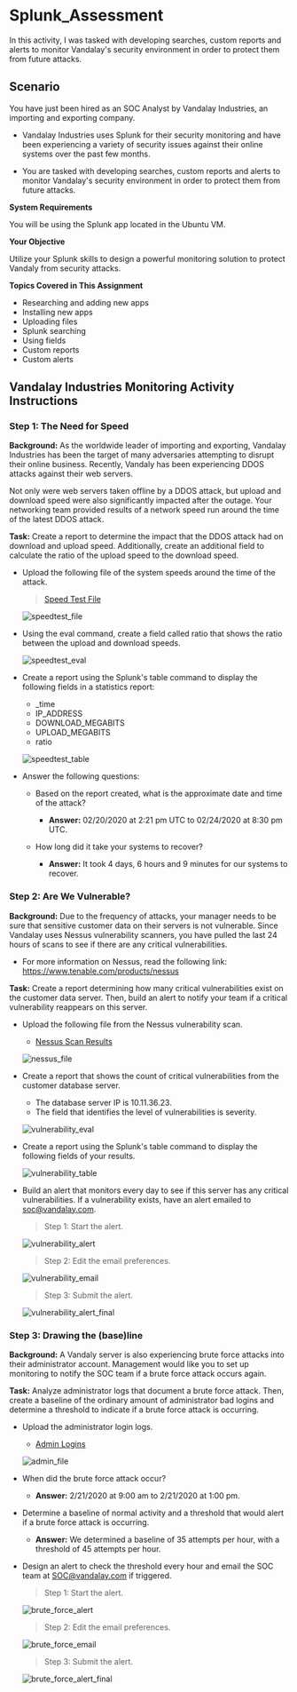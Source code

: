 # Splunk_Assessment

In this activity, I was tasked with developing searches, custom reports and alerts to monitor Vandalay's security environment in order to protect them from future attacks.

## Scenario

You have just been hired as an SOC Analyst by Vandalay Industries, an importing and exporting company.

- Vandalay Industries uses Splunk for their security monitoring and have been experiencing a variety of security issues against their online systems over the past few months.

- You are tasked with developing searches, custom reports and alerts to monitor Vandalay's security environment in order to protect them from future attacks.


**System Requirements**

You will be using the Splunk app located in the Ubuntu VM.

**Your Objective**

Utilize your Splunk skills to design a powerful monitoring solution to protect Vandaly from security attacks.

**Topics Covered in This Assignment**

- Researching and adding new apps
- Installing new apps
- Uploading files
- Splunk searching
- Using fields
- Custom reports
- Custom alerts

## Vandalay Industries Monitoring Activity Instructions

### Step 1: The Need for Speed

**Background:** As the worldwide leader of importing and exporting, Vandalay Industries has been the target of many adversaries attempting to disrupt their online business. Recently, Vandaly has been experiencing DDOS attacks against their web servers.

Not only were web servers taken offline by a DDOS attack, but upload and download speed were also significantly impacted after the outage. Your networking team provided results of a network speed run around the time of the latest DDOS attack.

**Task:** Create a report to determine the impact that the DDOS attack had on download and upload speed. Additionally, create an additional field to calculate the ratio of the upload speed to the download speed.

- Upload the following file of the system speeds around the time of the attack.

   > [Speed Test File](Resources/server_speedtest.csv)

   ![speedtest_file](Screenshots/speedtest_dl_ss.png)

- Using the eval command, create a field called ratio that shows the ratio between the upload and download speeds.

   ![speedtest_eval](Screenshots/eval_ratio_ss.png)

- Create a report using the Splunk's table command to display the following fields in a statistics report:

   - _time
   - IP_ADDRESS
   - DOWNLOAD_MEGABITS
   - UPLOAD_MEGABITS
   - ratio

   ![speedtest_table](Screenshots/speedtest_table_report.png)

- Answer the following questions:

   - Based on the report created, what is the approximate date and time of the attack?

      - **Answer:** 02/20/2020 at 2:21 pm UTC to 02/24/2020 at 8:30 pm UTC.

   - How long did it take your systems to recover?

      - **Answer:** It took 4 days, 6 hours and 9 minutes for our systems to recover.

### Step 2: Are We Vulnerable?

**Background:** Due to the frequency of attacks, your manager needs to be sure that sensitive customer data on their servers is not vulnerable. Since Vandalay uses Nessus vulnerability scanners, you have pulled the last 24 hours of scans to see if there are any critical vulnerabilities.

- For more information on Nessus, read the following link: https://www.tenable.com/products/nessus

**Task:** Create a report determining how many critical vulnerabilities exist on the customer data server. Then, build an alert to notify your team if a critical vulnerability reappears on this server.

- Upload the following file from the Nessus vulnerability scan.

   - [Nessus Scan Results](Resources/nessus_logs.csv)

   ![nessus_file](Screenshots/nessus_dl_ss.png)

- Create a report that shows the count of critical vulnerabilities from the customer database server.

   - The database server IP is 10.11.36.23.
   - The field that identifies the level of vulnerabilities is severity.

   ![vulnerability_eval](Screenshots/eval_count_ss.png)

- Create a report using the Splunk's table command to display the following fields of your results.

   ![vulnerability_table](Screenshots/vulnerability_table_report.png)
	
- Build an alert that monitors every day to see if this server has any critical vulnerabilities. If a vulnerability exists, have an alert emailed to soc@vandalay.com.

   > Step 1: Start the alert.

   ![vulnerability_alert](Screenshots/vulnerability_alert_ss.png)

   > Step 2: Edit the email preferences.

   ![vulnerability_email](Screenshots/vulnerability_alert_email_ss.png)

   > Step 3: Submit the alert.

   ![vulnerability_alert_final](Screenshots/splunk_vulnerability_alert_ss.png)

### Step 3: Drawing the (base)line

**Background:** A Vandaly server is also experiencing brute force attacks into their administrator account. Management would like you to set up monitoring to notify the SOC team if a brute force attack occurs again.

**Task:** Analyze administrator logs that document a brute force attack. Then, create a baseline of the ordinary amount of administrator bad logins and determine a threshold to indicate if a brute force attack is occurring.

- Upload the administrator login logs.

   - [Admin Logins](Resources/administrator_logs.csv)

   ![admin_file](Screenshots/admin_logs_dl_ss.png)

- When did the brute force attack occur?

   - **Answer:** 2/21/2020 at 9:00 am to 2/21/2020 at 1:00 pm.

- Determine a baseline of normal activity and a threshold that would alert if a brute force attack is occurring.

   - **Answer:** We determined a baseline of 35 attempts per hour, with a threshold of 45 attempts per hour.

- Design an alert to check the threshold every hour and email the SOC team at SOC@vandalay.com if triggered.

   > Step 1: Start the alert.

   ![brute_force_alert](Screenshots/brute_force_alert_ss.png)

   > Step 2: Edit the email preferences.

   ![brute_force_email](Screenshots/brute_force_alert_email_ss.png)

   > Step 3: Submit the alert.

   ![brute_force_alert_final](Screenshots/brute_force_attack_alert_ss.png)


